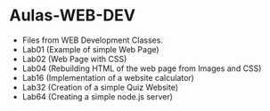 # Aulas-WEB-DEV

- Files from WEB Development Classes.
- Lab01 (Example of simple Web Page)
- Lab02 (Web Page with CSS)
- Lab04 (Rebuilding HTML of the web page from Images and CSS)
- Lab16 (Implementation of a website calculator)
- Lab32 (Creation of a simple Quiz Website)
- Lab64 (Creating a simple node.js server)
